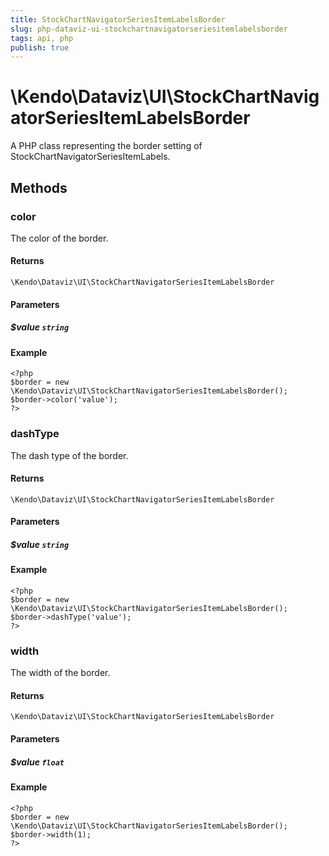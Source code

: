 ```yaml
---
title: StockChartNavigatorSeriesItemLabelsBorder
slug: php-dataviz-ui-stockchartnavigatorseriesitemlabelsborder
tags: api, php
publish: true
---
```


# \Kendo\Dataviz\UI\StockChartNavigatorSeriesItemLabelsBorder

A PHP class representing the border setting of StockChartNavigatorSeriesItemLabels.


## Methods

### color
The color of the border.

#### Returns
`\Kendo\Dataviz\UI\StockChartNavigatorSeriesItemLabelsBorder`

#### Parameters

##### $value `string`



#### Example 
    <?php
    $border = new \Kendo\Dataviz\UI\StockChartNavigatorSeriesItemLabelsBorder();
    $border->color('value');
    ?>

### dashType
The dash type of the border.

#### Returns
`\Kendo\Dataviz\UI\StockChartNavigatorSeriesItemLabelsBorder`

#### Parameters

##### $value `string`



#### Example 
    <?php
    $border = new \Kendo\Dataviz\UI\StockChartNavigatorSeriesItemLabelsBorder();
    $border->dashType('value');
    ?>

### width
The width of the border.

#### Returns
`\Kendo\Dataviz\UI\StockChartNavigatorSeriesItemLabelsBorder`

#### Parameters

##### $value `float`



#### Example 
    <?php
    $border = new \Kendo\Dataviz\UI\StockChartNavigatorSeriesItemLabelsBorder();
    $border->width(1);
    ?>

 
